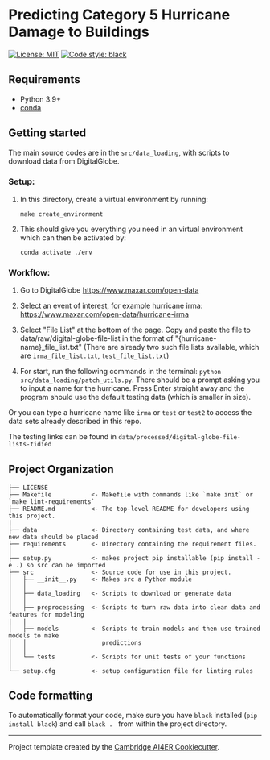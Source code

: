 # Predicting Category 5 Hurricane Damage to Buildings

 [![License: MIT](https://img.shields.io/badge/License-MIT-blue.svg)](https://opensource.org/licenses/MIT)
 <a href="https://github.com/psf/black"><img alt="Code style: black" src="https://img.shields.io/badge/code%20style-black-000000.svg"></a>

## Requirements
- Python 3.9+
- [conda](https://docs.conda.io/en/latest/)

## Getting started
The main source codes are in the `src/data_loading`, with scripts to download data from DigitalGlobe. 

### Setup:

1. In this directory, create a virtual environment by running:

       make create_environment

2. This should give you everything you need in an virtual environment which can then be activated by:
 
       conda activate ./env

### Workflow:

1. Go to DigitalGlobe https://www.maxar.com/open-data

2. Select an event of interest, for example hurricane irma: https://www.maxar.com/open-data/hurricane-irma

3. Select "File List" at the bottom of the page. Copy and paste the file to data/raw/digital-globe-file-list in the format of "{hurricane-name}_file_list.txt" (There are already two such file lists available, which are `irma_file_list.txt`,  `test_file_list.txt`)

4. For start, run the following commands in the terminal: `python src/data_loading/patch_utils.py`. There should be a prompt asking you to input a name for the hurricane. Press Enter straight away and the program should use the default testing data (which is smaller in size).

Or you can type a hurricane name like `irma` or `test` or `test2` to access the data sets already described in this repo.

The testing links can be found in `data/processed/digital-globe-file-lists-tidied`

## Project Organization
```
├── LICENSE
├── Makefile           <- Makefile with commands like `make init` or `make lint-requirements`
├── README.md          <- The top-level README for developers using this project.
|
├── data               <- Directory containing test data, and where new data should be placed
├── requirements       <- Directory containing the requirement files.
│
├── setup.py           <- makes project pip installable (pip install -e .) so src can be imported
├── src                <- Source code for use in this project.
│   ├── __init__.py    <- Makes src a Python module
│   │
│   ├── data_loading   <- Scripts to download or generate data
│   │
│   ├── preprocessing  <- Scripts to turn raw data into clean data and features for modeling
|   |
│   ├── models         <- Scripts to train models and then use trained models to make
│   │                     predictions
│   │
│   └── tests          <- Scripts for unit tests of your functions
│
└── setup.cfg          <- setup configuration file for linting rules
```

## Code formatting
To automatically format your code, make sure you have `black` installed (`pip install black`) and call
```black . ``` 
from within the project directory.

---

Project template created by the [Cambridge AI4ER Cookiecutter](https://github.com/ai4er-cdt/ai4er-cookiecutter).
